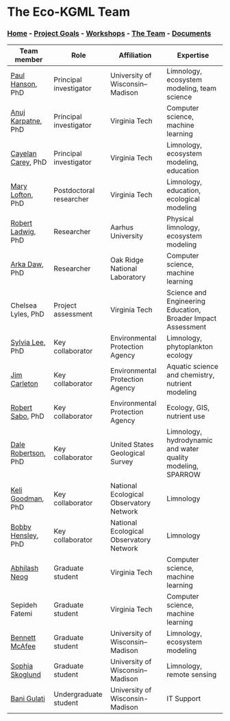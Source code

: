 # The Eco-KGML Team

### [Home](eco-kgml.github.io) - [Project Goals](https://eco-kgml.github.io/projectgoals) - [Workshops](https://eco-kgml.github.io/workshops) - [The Team](https://eco-kgml.github.io/team) - [Documents](https://eco-kgml.github.io/documents)

| Team member        |Role                    | Affiliation                     | Expertise                                   |
|--------------------|------------------------|---------------------------------|---------------------------------------------|
| [Paul Hanson](https://limnology.wisc.edu/staff/hanson-paul/), PhD | Principal investigator | University of Wisconsin–Madison | Limnology, ecosystem modeling, team science |
| [Anuj Karpatne](https://people.cs.vt.edu/karpatne/), PhD | Principal investigator | Virginia Tech | Computer science, machine learning |
| [Cayelan Carey](https://www.biol.vt.edu/faculty/carey.html), PhD | Principal investigator | Virginia Tech | Limnology, ecosystem modeling, education |
| [Mary Lofton](https://www.maryelofton.com/), PhD | Postdoctoral researcher | Virginia Tech | Limnology, education, ecological modeling |
| [Robert Ladwig](https://www.robert-ladwig.com/), PhD | Researcher | Aarhus University | Physical limnology, ecosystem modeling |
| [Arka Daw](https://people.cs.vt.edu/darka/), PhD | Researcher | Oak Ridge National Laboratory | Computer science, machine learning |
| Chelsea Lyles, PhD | Project assessment | Virginia Tech | Science and Engineering Education, Broader Impact Assessment |
| [Sylvia Lee](https://scholar.google.com/citations?user=279vQjYAAAAJ&hl=en), PhD | Key collaborator | Environmental Protection Agency | Limnology, phytoplankton ecology |
| [Jim Carleton](https://www.linkedin.com/in/jim-carleton-ab979210) | Key collaborator | Environmental Protection Agency | Aquatic science and chemistry, nutrient modeling |
| [Robert Sabo](https://scholar.google.com/citations?user=D0FdVs8AAAAJ&hl=en), PhD | Key collaborator | Environmental Protection Agency | Ecology, GIS, nutrient use |
| [Dale Robertson](https://www.usgs.gov/staff-profiles/dale-m-robertson), PhD| Key collaborator | United States Geological Survey | Limnology, hydrodynamic and water quality modeling, SPARROW |
| [Keli Goodman](https://www.neonscience.org/person/keli-goodman), PhD  | Key collaborator | National Ecological Observatory Network | Limnology |
| [Bobby Hensley](https://www.neonscience.org/person/bobby-hensley), PhD | Key collaborator | National Ecological Observatory Network | Limnology |
| [Abhilash Neog](https://in.linkedin.com/in/abhilash-neog-890b95134?original_referer=https%3A%2F%2Fwww.google.com%2F) | Graduate student | Virginia Tech | Computer science, machine learning |
| Sepideh Fatemi | Graduate student | Virginia Tech | Computer science, machine learning |
| [Bennett McAfee](https://bennettmcafee.weebly.com/) | Graduate student | University of Wisconsin–Madison | Limnology, ecosystem modeling |
| [Sophia Skoglund](https://limnology.wisc.edu/staff/skoglund-sophia/) | Graduate student | University of Wisconsin–Madison | Limnology, remote sensing |
| [Bani Gulati](https://www.linkedin.com/in/bani-gulati/) | Undergraduate student | University of Wisconsin-Madison | IT Support |
